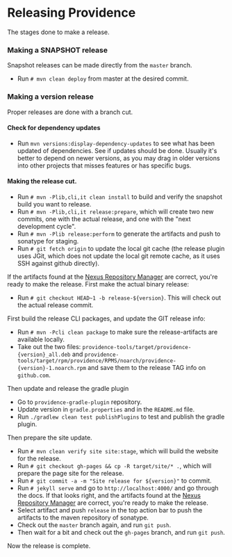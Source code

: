 Releasing Providence
====================

The stages done to make a release.

### Making a SNAPSHOT release

Snapshot releases can be made directly from the `master` branch.

* Run `# mvn clean deploy` from master at the desired commit.

### Making a version release

Proper releases are done with a branch cut.

#### Check for dependency updates

* Run `mvn versions:display-dependency-updates` to see what has been updated of
  dependencies. See if updates should be done. Usually it's better to depend on
  newer versions, as you may drag in older versions into other projects that
  misses features or has specific bugs.

#### Making the release cut.

* Run `# mvn -Plib,cli,it clean install` to build and verify the snapshot build
  you want to release.
* Run `# mvn -Plib,cli,it release:prepare`, which will create two new commits, one with the
  actual release, and one with the "next development cycle".
* Run `# mvn -Plib release:perform` to generate the artifacts and push to sonatype
  for staging.
* Run `# git fetch origin` to update the local git cache (the release plugin uses
  JGit, which does not update the local git remote cache, as it uses SSH against github
  directly).

If the artifacts found at the [Nexus Repository Manager](https://oss.sonatype.org/#stagingRepositories)
are correct, you're ready to make the release. First make the actual binary release:

* Run `# git checkout HEAD~1 -b release-${version}`.
  This will check out the actual release commit.

First build the release CLI packages, and update the GIT release info:

* Run `# mvn -Pcli clean package` to make sure the release-artifacts are
  available locally.
* Take out the two files: `providence-tools/target/providence-{version}_all.deb`
  and `providence-tools/target/rpm/providence/RPMS/noarch/providence-{version}-1.noarch.rpm`
  and save them to the release TAG info on `github.com`.

Then update and release the gradle plugin

* Go to `providence-gradle-plugin` repository.
* Update version in `gradle.properties` and in the `README.md` file.
* Run `./gradlew clean test publishPlugins` to test and publish the gradle plugin.

Then prepare the site update.
  
* Run `# mvn clean verify site site:stage`, which will build the website for the
  release.
* Run `# git checkout gh-pages && cp -R target/site/* .`, which will
  prepare the page site for the release.
* Run `# git commit -a -m "Site release for ${version}"` to commit.
* Run `# jekyll serve` and go to `http://localhost:4000/` and go through the
  docs. If that looks right, and the artifacts found at the
  [Nexus Repository Manager](https://oss.sonatype.org/#stagingRepositories) are
  correct, you're ready to make the release.
* Select artifact and push `release` in the top action bar to push the artifacts
  to the maven repository of sonatype.
* Check out the `master` branch again, and run `git push`.
* Then wait for a bit and check out the `gh-pages` branch, and run `git push`.

Now the release is complete.
